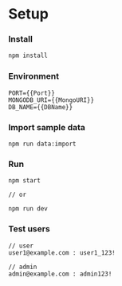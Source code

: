 # Setup

### Install

```bash
npm install
```

### Environment

```
PORT={{Port}}
MONGODB_URI={{MongoURI}}
DB_NAME={{DBName}}
```

### Import sample data

```
npm run data:import
```

### Run

```
npm start

// or

npm run dev
```

### Test users

```
// user
user1@example.com : user1_123!

// admin
admin@example.com : admin123!
```
